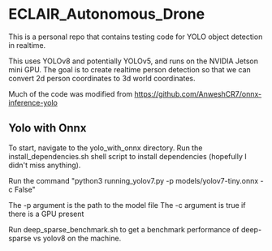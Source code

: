 # ECLAIR_Autonomous_Drone
This is a personal repo that contains testing code for YOLO object detection in realtime.

This uses YOLOv8 and potentially YOLOv5, and runs on the NVIDIA Jetson mini GPU. The goal is to create realtime person detection so that we can convert 2d person coordinates to 3d world coordinates.

Much of the code was modified from https://github.com/AnweshCR7/onnx-inference-yolo 

## Yolo with Onnx
To start, navigate to the yolo_with_onnx directory. Run the install_dependencies.sh shell script to install dependencies (hopefully I didn't miss anything). 

Run the command "python3 running_yolov7.py -p models/yolov7-tiny.onnx -c False"

The -p argument is the path to the model file
The -c argument is true if there is a GPU present

Run deep_sparse_benchmark.sh to get a benchmark performance of deep-sparse vs yolov8 on the machine.

